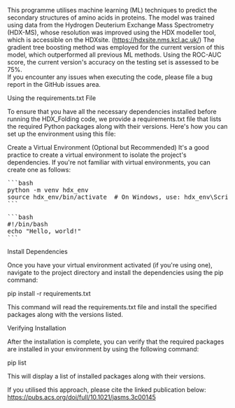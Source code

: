 This programme utilises machine learning (ML) techniques to predict the secondary structures of amino acids in proteins. The model was trained using data from the Hydrogen Deuterium Exchange Mass Spectrometry (HDX-MS), whose resolution was improved using the HDX modeller tool, which is accessible on the HDXsite. (https://hdxsite.nms.kcl.ac.uk/) The gradient tree boosting method was employed for the current version of this model, which outperformed all previous ML methods. Using the ROC-AUC score, the current version's accuracy on the testing set is assessed to be 75%.<br >
If you encounter any issues when executing the code, please file a bug report in the GitHub issues area.<br>

Using the requirements.txt File

To ensure that you have all the necessary dependencies installed before running the HDX_Folding code, we provide a requirements.txt file that lists the required Python packages along 
with their versions. Here's how you can set up the environment using this file:

Create a Virtual Environment (Optional but Recommended)
It's a good practice to create a virtual environment to isolate the project's dependencies. If you're not familiar with virtual environments, you can create one as follows:
<pre>
```bash
python -m venv hdx_env
source hdx_env/bin/activate  # On Windows, use: hdx_env\Scripts\activate
```
</pre>
<pre>
```bash
#!/bin/bash
echo "Hello, world!"
```
</pre>

Install Dependencies

Once you have your virtual environment activated (if you're using one), navigate to the project directory and install the dependencies using the pip command:

pip install -r requirements.txt

This command will read the requirements.txt file and install the specified packages along with the versions listed.

Verifying Installation

After the installation is complete, you can verify that the required packages are installed in your environment by using the following command:

pip list

This will display a list of installed packages along with their versions. <be>

If you utilised this approach, please cite the linked publication below: <br>
https://pubs.acs.org/doi/full/10.1021/jasms.3c00145
